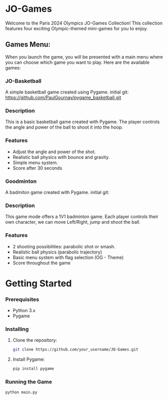 # JO-Games

Welcome to the Paris 2024 Olympics JO-Games Collection! This collection features four exciting Olympic-themed mini-games for you to enjoy.

## Games Menu:

When you launch the game, you will be presented with a main menu where you can choose which game you want to play. Here are the available games:

### JO-Basketball
A simple basketball game created using Pygame.
initial git: https://github.com/PaulGournay/pygame_basketball.git
### Description
This is a basic basketball game created with Pygame. The player controls the angle and power of the ball to shoot it into the hoop.
### Features
- Adjust the angle and power of the shot.
- Realistic ball physics with bounce and gravity.
- Simple menu system.
- Score after 30 seconds



### Goodminton
A badmiton game created with Pygame.
initial git:
### Description
This game mode offers a 1V1 badminton game.
Each player controls their own character, we can move Left/Right, jump and shoot the ball.
### Features
- 2 shooting possibilities: parabolic shot or smash.
- Realistic ball physics (parabolic trajectory)
- Basic menu system with flag selection (OG - Theme)
- Score throughout the game



# Getting Started

### Prerequisites

- Python 3.x
- Pygame

### Installing

1. Clone the repository:

    ```bash
    git clone https://github.com/your_username/JO-Games.git
    ```

2. Install Pygame:

    ```bash
    pip install pygame
    ```

### Running the Game

```bash
python main.py

